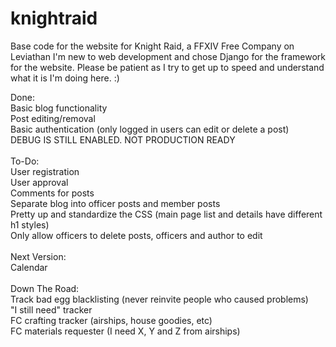 # knightraid
Base code for the website for Knight Raid, a FFXIV Free Company on Leviathan
I'm new to web development and chose Django for the framework for the website.
Please be patient as I try to get up to speed and understand what it is I'm doing here. :)

Done:<br />
Basic blog functionality<br />
Post editing/removal<br />
Basic authentication (only logged in users can edit or delete a post)<br />
DEBUG IS STILL ENABLED.  NOT PRODUCTION READY<br />
<br />
To-Do:<br />
User registration<br />
User approval<br />
Comments for posts<br />
Separate blog into officer posts and member posts<br />
Pretty up and standardize the CSS (main page list and details have different h1 styles)<br />
Only allow officers to delete posts, officers and author to edit<br />
<br />
Next Version:<br />
Calendar<br />
<br />
Down The Road:<br />
Track bad egg blacklisting (never reinvite people who caused problems)<br />
"I still need" tracker<br />
FC crafting tracker (airships, house goodies, etc)<br />
FC materials requester (I need X, Y and Z from airships)<br />
